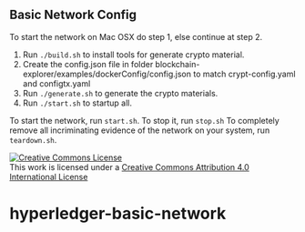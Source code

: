 ## Basic Network Config

To start the network on Mac OSX do step 1, else continue at step 2.

1. Run ``./build.sh`` to install tools for generate crypto material.
2. Create the config.json file in folder blockchain-explorer/examples/dockerConfig/config.json to match crypt-config.yaml and configtx.yaml
3. Run ``./generate.sh`` to generate the crypto materials.
4. Run ``./start.sh`` to startup all.

To start the network, run ``start.sh``.
To stop it, run ``stop.sh``
To completely remove all incriminating evidence of the network
on your system, run ``teardown.sh``.

<a rel="license" href="http://creativecommons.org/licenses/by/4.0/"><img alt="Creative Commons License" style="border-width:0" src="https://i.creativecommons.org/l/by/4.0/88x31.png" /></a><br />This work is licensed under a <a rel="license" href="http://creativecommons.org/licenses/by/4.0/">Creative Commons Attribution 4.0 International License</a>
# hyperledger-basic-network
